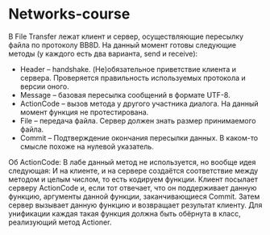 # Networks-course
В File Transfer лежат клиент и сервер, осуществляющие пересылку файла по протоколу BB8D.
На данный момент готовы следующие методы (у каждого есть два варианта, send и receive):
* Header – handshake. (Не)обязательное приветствие клиента и сервера. Проверяется правильность используемых протокола и версии оного.
* Message – базовая пересылка сообщений в формате UTF-8.
* ActionCode – вызов метода у другого участника диалога. На данный момент функция не протестирована.
* File – передача файла. Сервер должен знать размер принимаемого файла.
* Commit – Подтверждение окончания пересылки данных. В каком-то смысле похоже на нулевой указатель.

Об ActionCode:
В лабе данный метод не используется, но вообще идея следующая:
И на клиенте, и на сервере создаётся соответствие между методом и целым числом, то есть кодируем функции.
Клиент посылает серверу ActionCode и, если тот отвечает, что он поддерживает данную функцию, аргументы данной функции, заканчивающиеся Commit. Затем сервер вызывает данную функцию и возвращает результат клиенту.
Для унификации каждая такая функция должна быть обёрнута в класс, реализующий метод Actioner. 

